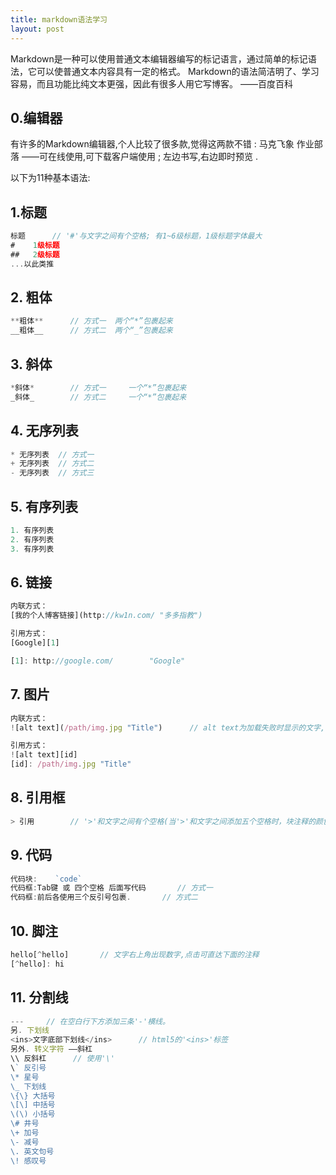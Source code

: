 ```yaml
---
title: markdown语法学习
layout: post
---
```


Markdown是一种可以使用普通文本编辑器编写的标记语言，通过简单的标记语法，它可以使普通文本内容具有一定的格式。 Markdown的语法简洁明了、学习容易，而且功能比纯文本更强，因此有很多人用它写博客。 ——百度百科

## 0.编辑器

有许多的Markdown编辑器,个人比较了很多款,觉得这两款不错 : 马克飞象 作业部落 ——可在线使用,可下载客户端使用 ; 左边书写,右边即时预览 .

以下为11种基本语法:

## 1.标题

```js
标题		// '#'与文字之间有个空格; 有1~6级标题，1级标题字体最大
#    1级标题
##   2级标题
...以此类推
```

## 2. 粗体

```js
**粗体**		// 方式一	两个“*”包裹起来
__粗体__		// 方式二	两个“_”包裹起来
```

## 3. 斜体

```js
*斜体*		// 方式一     一个“*”包裹起来
_斜体_		// 方式二     一个“*”包裹起来
```

## 4. 无序列表

```js
* 无序列表	// 方式一
+ 无序列表	// 方式二
- 无序列表	// 方式三
```

## 5. 有序列表

```js
1. 有序列表
2. 有序列表
3. 有序列表
```

## 6. 链接

```js
内联方式：
[我的个人博客链接](http://kw1n.com/ "多多指教")

引用方式：
[Google][1]

[1]: http://google.com/        "Google"
```

## 7. 图片
```js
内联方式：
![alt text](/path/img.jpg "Title")		// alt text为加载失败时显示的文字, Title为鼠标悬停在图片上显示的文字

引用方式：
![alt text][id] 
[id]: /path/img.jpg "Title"
```

## 8. 引用框
```js
> 引用		// '>'和文字之间有个空格(当'>'和文字之间添加五个空格时，块注释的颜色会有变化)
```

## 9. 代码

```js
代码块:	`code`
代码框:Tab键 或 四个空格 后面写代码		// 方式一
代码框:前后各使用三个反引号包裹.		// 方式二
```

## 10. 脚注
```js
hello[^hello]		// 文字右上角出现数字,点击可直达下面的注释
[^hello]: hi
```

## 11. 分割线
```js
---		// 在空白行下方添加三条'-'横线。
另. 下划线
<ins>文字底部下划线</ins>		// html5的'<ins>'标签
另外. 转义字符 ——斜杠
\\ 反斜杠		// 使用'\'
\` 反引号
\* 星号
\_ 下划线
\{\} 大括号
\[\] 中括号
\(\) 小括号
\# 井号
\+ 加号
\- 减号
\. 英文句号
\! 感叹号
```